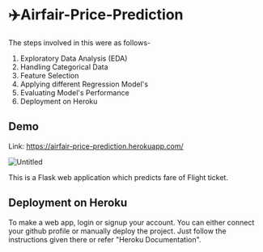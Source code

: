 # ✈️Airfair-Price-Prediction

The steps involved in this were as follows-
1. Exploratory Data Analysis (EDA)
2. Handling Categorical Data
3. Feature Selection
4. Applying different Regression Model's
5. Evaluating Model's Performance
6. Deployment on Heroku


## Demo 

Link: https://airfair-price-prediction.herokuapp.com/

![Untitled](https://user-images.githubusercontent.com/67741034/94428593-8dcea700-01ae-11eb-9e5f-9cca64e7816a.png)

This is a Flask web application which predicts fare of Flight ticket.


## Deployment on Heroku

To make a web app, login or signup your account. You can either connect your github profile or manually deploy the project. Just follow the instructions given there or refer "Heroku Documentation".



